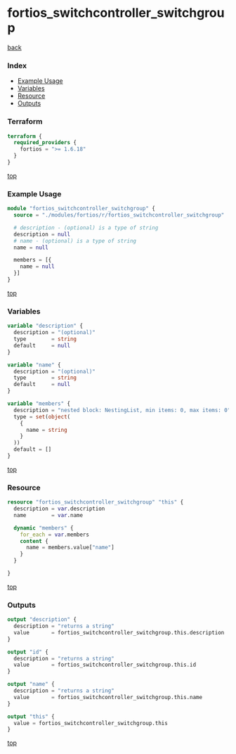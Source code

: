 # fortios_switchcontroller_switchgroup

[back](../fortios.md)

### Index

- [Example Usage](#example-usage)
- [Variables](#variables)
- [Resource](#resource)
- [Outputs](#outputs)

### Terraform

```terraform
terraform {
  required_providers {
    fortios = ">= 1.6.18"
  }
}
```

[top](#index)

### Example Usage

```terraform
module "fortios_switchcontroller_switchgroup" {
  source = "./modules/fortios/r/fortios_switchcontroller_switchgroup"

  # description - (optional) is a type of string
  description = null
  # name - (optional) is a type of string
  name = null

  members = [{
    name = null
  }]
}
```

[top](#index)

### Variables

```terraform
variable "description" {
  description = "(optional)"
  type        = string
  default     = null
}

variable "name" {
  description = "(optional)"
  type        = string
  default     = null
}

variable "members" {
  description = "nested block: NestingList, min items: 0, max items: 0"
  type = set(object(
    {
      name = string
    }
  ))
  default = []
}
```

[top](#index)

### Resource

```terraform
resource "fortios_switchcontroller_switchgroup" "this" {
  description = var.description
  name        = var.name

  dynamic "members" {
    for_each = var.members
    content {
      name = members.value["name"]
    }
  }

}
```

[top](#index)

### Outputs

```terraform
output "description" {
  description = "returns a string"
  value       = fortios_switchcontroller_switchgroup.this.description
}

output "id" {
  description = "returns a string"
  value       = fortios_switchcontroller_switchgroup.this.id
}

output "name" {
  description = "returns a string"
  value       = fortios_switchcontroller_switchgroup.this.name
}

output "this" {
  value = fortios_switchcontroller_switchgroup.this
}
```

[top](#index)